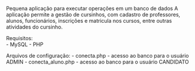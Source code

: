 Pequena aplicação para executar operações em um banco de dados
A aplicação permite a gestão de cursinhos, com cadastro de professores, alunos, funcionários, inscrições e matricula nos cursos, entre outras atividades do cursinho.

Requisitos: </br>
	- MySQL
	- PHP

Arquivos de configuração:
	 - conecta.php
	 	- acesso ao banco para o usuário ADMIN
	 - conecta_aluno.php
	 	- acesso ao banco para o usuário CANDIDATO




